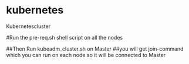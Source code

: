 # kubernetes
Kubernetescluster

#Run the pre-req.sh shell script on all the nodes

##Then  Run kubeadm_cluster.sh on Master
##you will get join-command which you can run on each node so it will be connected to Master
